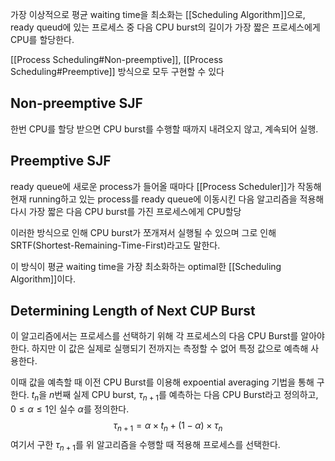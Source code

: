 가장 이상적으로 평균 waiting time을 최소화는 [[Scheduling Algorithm]]으로, ready queud에 있는 프로세스 중 다음 CPU burst의 길이가 가장 짧은 프로세스에게 CPU를 할당한다.

[[Process Scheduling#Non-preemptive]], [[Process Scheduling#Preemptive]] 방식으로 모두 구현할 수 있다
## Non-preemptive SJF
한번 CPU를 할당 받으면 CPU burst를 수행할 때까지 내려오지 않고, 계속되어 실행.

## Preemptive SJF
ready queue에 새로운 process가 들어올 때마다 [[Process Scheduler]]가 작동해 현재 running하고 있는 process를 ready queue에 이동시킨 다음 알고리즘을 적용해 다시 가장 짧은 다음 CPU burst를 가진 프로세스에게 CPU할당

이러한 방식으로 인해 CPU burst가 쪼개져서 실행될 수 있으며 그로 인해 SRTF(Shortest-Remaining-Time-First)라고도 말한다.

이 방식이 평균 waiting time을 가장 최소화하는 optimal한 [[Scheduling Algorithm]]이다.

## Determining Length of Next CUP Burst
이 알고리즘에서는 프로세스를 선택하기 위해 각 프로세스의 다음 CPU Burst를 알아야 한다. 하지만 이 값은 실제로 실행되기 전까지는 측정할 수 없어 특정 값으로 예측해 사용한다. 

이때 값을 예측할 때 이전 CPU Burst를 이용해 expoential averaging 기법을 통해 구한다. $t_n$을 $n$번째 실제 CPU burst, $\tau_{n+1}$를 예측하는 다음 CPU Burst라고 정의하고, $0\leq\alpha\leq1$인 실수 $\alpha$를 정의한다. $$\tau_{n+1} = \alpha \times t_n + (1-\alpha)\times \tau_n$$
여기서 구한 $\tau_{n+1}$를 위 알고리즘을 수행할 때 적용해 프로세스를 선택한다.